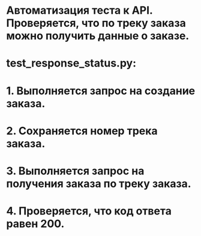 ﻿# Автоматизация теста к API. Проверяется, что по треку заказа можно получить данные о заказе.
# test_response_status.py:
# 1. Выполняется запрос на создание заказа.
# 2. Сохраняется номер трека заказа.
# 3. Выполняется запрос на получения заказа по треку заказа.
# 4. Проверяется, что код ответа равен 200.